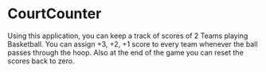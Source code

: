 # CourtCounter
Using this application, you can keep a track of scores of 2 Teams playing Basketball.
You can assign +3, +2, +1 score to every team whenever the ball passes through the hoop.
Also at the end of the game you can reset the scores back to zero.

